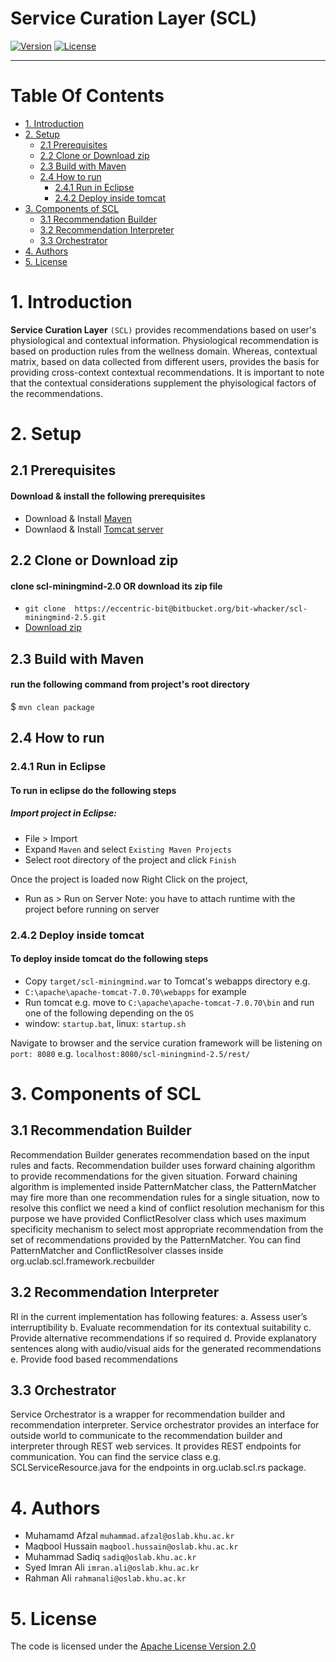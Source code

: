 # Service Curation Layer (SCL)
[![Version](https://img.shields.io/badge/mining%20minds-version%202.5-green.svg)](http://www.miningminds.re.kr/english/)
[![License](https://img.shields.io/badge/Apache%20License%20-Version%202.0-yellowgreen.svg)](https://www.apache.org/licenses/LICENSE-2.0)

--------------------------

# Table Of Contents
- [1. Introduction](#1-introduction)
- [2. Setup](#2-setup)
  - [2.1 Prerequisites](#2.1-prerequisites)
  - [2.2 Clone or Download zip](#2.2-clone-or-download-zip)
  - [2.3 Build with Maven](#2.3-build-with-maven)
  - [2.4 How to run](#2.4-how-to-run)
    - [2.4.1 Run in Eclipse](#2.4.1-run-in-eclipse)
    - [2.4.2 Deploy inside tomcat](#2.4.2-deploy-inside-tomcat)
- [3. Components of SCL](#3-components-of-scl)
  - [3.1 Recommendation Builder](#3.1-recommendation-builder)
  - [3.2 Recommendation Interpreter](#3.2-recommendation-interpreter)
  - [3.3 Orchestrator](#3.3-orchestrator)
- [4. Authors](#4-authors)
- [5. License](#5-license)
  
# 1. Introduction

**Service Curation Layer** `(SCL)` provides recommendations based on user's physiological and contextual information. Physiological recommendation is based on production rules from the wellness domain. Whereas, contextual matrix, based on data collected from different users, provides the basis for providing cross-context contextual recommendations. It is important to note that the contextual considerations supplement the phyisological factors of the recommendations. 

# 2. Setup
## 2.1 Prerequisites
#### Download & install the following prerequisites
- Download & Install [Maven]([https://www.apache.org/dyn/closer.cgi)
- Downlaod & Install [Tomcat server](http://tomcat.apache.org/)

## 2.2 Clone or Download zip
#### clone scl-miningmind-2.0 OR download its zip file
* `git clone  https://eccentric-bit@bitbucket.org/bit-whacker/scl-miningmind-2.5.git`
* [Download zip](https://eccentric-bit@bitbucket.org/bit-whacker/scl-miningmind-2.5.git)

## 2.3 Build with Maven
#### run the following command from project's root directory
$ `mvn clean package`

## 2.4 How to run
### 2.4.1 Run in Eclipse
#### To run in eclipse do the following steps
##### Import project in Eclipse:
* File > Import 
* Expand `Maven` and select `Existing Maven Projects` 
* Select root directory of the project and click `Finish`

Once the project is loaded now Right Click on the project, 
* Run as > Run on Server
Note: you have to attach runtime with the project before running on server

### 2.4.2 Deploy inside tomcat
#### To deploy inside tomcat do the following steps
* Copy `target/scl-miningmind.war` to Tomcat's webapps directory e.g. 
* `C:\apache\apache-tomcat-7.0.70\webapps` for example
* Run tomcat e.g. move to `C:\apache\apache-tomcat-7.0.70\bin` and run one of the following depending on the `OS`
* window: `startup.bat`, linux: `startup.sh`

Navigate to browser and the service curation framework will be listening on `port: 8080`
e.g. `localhost:8080/scl-miningmind-2.5/rest/`


# 3. Components of SCL
## 3.1 Recommendation Builder
Recommendation Builder generates recommendation based on the input rules and facts.
Recommendation builder uses forward chaining algorithm to provide recommendations for the given situation. Forward chaining algorithm is implemented inside PatternMatcher class, the PatternMatcher may fire more than one recommendation rules for a single situation, now to resolve this conflict we need a kind of conflict resolution mechanism for this purpose we have provided ConflictResolver class which uses maximum specificity mechanism to select most appropriate recommendation from the set of recommendations provided by the PatternMatcher. You can find PatternMatcher and ConflictResolver classes inside org.uclab.scl.framework.recbuilder

## 3.2 Recommendation Interpreter
RI in the current implementation has following features:
a.	Assess user’s interruptibility
b.	Evaluate recommendation for its contextual suitability
c.	Provide alternative recommendations if so required
d.	Provide explanatory sentences along with audio/visual aids for the generated recommendations
e.	Provide food based recommendations

## 3.3 Orchestrator
Service Orchestrator is a wrapper for recommendation builder and recommendation interpreter. Service orchestrator provides an interface for outside world to communicate to the recommendation builder and interpreter through REST web services. It provides REST endpoints for communication. You can find the service class e.g. SCLServiceResource.java for the endpoints in org.uclab.scl.rs package.

# 4. Authors

- Muhamamd Afzal  `muhammad.afzal@oslab.khu.ac.kr`
- Maqbool Hussain `maqbool.hussain@oslab.khu.ac.kr`
- Muhammad Sadiq  `sadiq@oslab.khu.ac.kr`
- Syed Imran Ali  `imran.ali@oslab.khu.ac.kr`
- Rahman Ali `rahmanali@oslab.khu.ac.kr`


# 5. License
The code is licensed under the [Apache License Version 2.0](http://www.apache.org/licenses/LICENSE-2.0)
